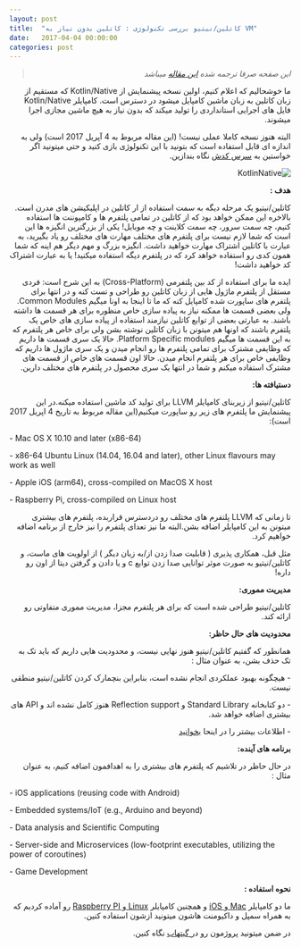 ```yaml
---
layout: post
title:  "کاتلین/نیتیو بررسی تکنولوژی : کاتلین بدون نیاز به VM"
date:   2017-04-04 00:00:00
categories: post
---
```


<div dir="rtl" markdown="1">


> *این صفحه صرفا ترجمه شده [این مقاله](https://blog.jetbrains.com/kotlin/2017/04/kotlinnative-tech-preview-kotlin-without-a-vm/#more-4862) میباشد*


ما خوشحالیم که اعلام کنیم، اولین نسخه پیشنمایش از Kotlin/Native که مستقیم از زبان کاتلین به زبان ماشین کامپایل میشود در دسترس است. کامپایلر Kotlin/Native فایل های اجرایی استانداردی را تولید میکند که بدون نیاز به هیچ ماشین مجازی اجرا میشوند.

البته هنوز نسخه کاملا عملی نیست! (این مقاله مربوط به 4 آپریل 2017 است) ولی به اندازه ای قابل استفاده است که بتونید با این تکنولوژی بازی کنید و حتی میتونید اگر خواستین به [سرس کدش](https://github.com/JetBrains/kotlin-native/) نگاه بندازین.



![KotlinNative](..\..\assets\img\kotlin-native.png)



**هدف :**

کاتلین/نیتیو یک مرحله دیگه به سمت استفاده از ار کاتلین در اپلیکیشن های مدرن است. بالاخره این ممکن خواهد بود که از کاتلین در تمامی پلتفرم ها و کامپوننت ها استفاده کنیم، چه سمت سرور، چه سمت کلاینت و چه موبایل! یکی از بزرگترین انگیزه ها این است که شما لازم نیست برای پلتفرم های مختلف مهارت های مختلف رو یاد بگیرید، به عبارت با کاتلین اشتراک مهارت خواهید داشت. انگیزه بزرگ و مهم دیگر هم اینه که شما همون کدی رو استفاده خواهد کرد که در پلتفرم دیگه استفاده میکنید! یا به عبارت اشتراک کد خواهید داشت!

ایده ما برای استفاده از کد بین پلتفرمی (Cross-Platform) به این شرح است: فردی مستقل از پلتفرم ماژول هایی از زبان کاتلین رو طراحی و تست کنه و در انتها برای پلتفرم های ساپورت شده کامپایل کنه که ما تا اینجا به اونا میگیم Common Modules.  ولی بعضی قسمت ها ممکنه نیاز به پیاده سازی خاص منظوره برای هر قسمت ها داشته باشند. به عبارتی بعضی از توابع کاتلین نیازمند استفاده از پیاده سازی های خاص یک پلتفرم باشند که اونها هم میتونن با زبان کاتلین نوشته بشن ولی برای خاص هر پلتفرم که به این قسمت ها میگیم Platform Specific modules. حالا یک سری قسمت ها داریم که وظایفی مشترک برای تمامی پلتفرم ها رو انجام میدن و یک سری ماژول ها داریم که وظایفی خاص برای هر پلتفرم انجام میدن. حالا اون قسمت های خاص از قسمت های مشترک استفاده میکنم و شما در انتها یک سری محصول در پلتفرم های مختلف دارین.



**دستیافته ها:**

کاتلین/نیتیو  از زیربنای کامپایلر LLVM برای تولید کد ماشین استفاده میکنه.در این پیشنمایش ما پلتفرم های زیر رو ساپورت میکنیم(این مقاله مربوط به تاریخ 4 اپریل 2017 است):

</div>

\-       Mac OS X 10.10 and later (x86-64)

\-       x86-64 Ubuntu Linux (14.04, 16.04 and later), other Linux flavours may work as well

\-       Apple iOS (arm64), cross-compiled on MacOS X host

\-       Raspberry Pi, cross-compiled on Linux host

<div dir="rtl" markdown="1">

تا زمانی که LLVM پلتفرم های مختلف رو دردسترس قراربده، پلتفرم های بیشتری میتونن به این کامپایلر اضافه بشن.البته ما نیز تعدای پلتفرم را نیز خارج از برنامه اضافه خواهیم کرد.

مثل قبل، همکاری پذیری ( قابلیت صدا زدن از/به زبان دیگر ) از اولویت های ماست، و کاتلین/نیتیو به صورت موثر توانایی صدا زدن توابع c و یا دادن و گرفتن دیتا از اون رو داره!



**مدیریت مموری:**

کاتلین/نیتیو طراحی شده است که برای هر پلتفرم مجزا، مدیریت مموری متفاوتی رو ارائه کند.



**محدودیت های حال حاظر:**

همانطور که گفتیم کاتلین/نیتیو هنوز نهایی نیست، و محدودیت هایی داریم که باید تک به تک حذف بشن، به عنوان مثال :

\-          هیچگونه بهبود عملکردی انجام نشده است، بنابراین بنچمارک کردن کاتلین/نیتیو منطقی نیست.

\-          دو کتابخانه Standard Library و Reflection support هنوز کامل نشده اند و API های بیشتری اضافه خواهد شد.

\-          اطلاعات بیشتر را در اینحا [بخوانید](https://github.com/JetBrains/kotlin-native/blob/v0.1.0/RELEASE_NOTES.md)



**برنامه های آینده:**



در حال حاظر در تلاشیم که پلتفرم های بیشتری را به اهدافمون اضافه کنیم، به عنوان مثال :

</div>

\-       iOS applications (reusing code with Android)

\-       Embedded systems/IoT (e.g., Arduino and beyond)

\-       Data analysis and Scientific Computing

\-       Server-side and Microservices (low-footprint executables, utilizing the power of coroutines)

\-       Game Development



<div dir="rtl" markdown="1">

**نحوه استفاده :** 

ما دو کامپایلر [Mac و iOS](http://download.jetbrains.com/kotlin/native/kotlin-native-macos-0.1.tar.gz) و همچنین کامپایلر [Linux و Raspberry PI](http://download.jetbrains.com/kotlin/native/kotlin-native-linux-0.1.tar.gz) رو آماده کردیم که به همراه سمپل و داکیومنت هاشون میتونید ازشون استفاده کنین.

در ضمن میتونید پروژمون رو در[ گیتهاب](https://github.com/JetBrains/kotlin-native/blob/v0.1.0/RELEASE_NOTES.md) نگاه کنین.

</div>
